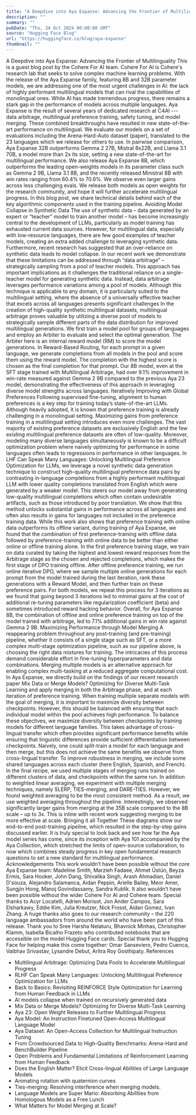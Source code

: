 ```yaml
---
title: "A Deepdive into Aya Expanse: Advancing the Frontier of Multilinguality"
description: ""
summary: ""
pubDate: "Thu, 24 Oct 2024 00:00:00 GMT"
source: "Hugging Face Blog"
url: "https://huggingface.co/blog/aya-expanse"
thumbnail: ""
---
```


A Deepdive into Aya Expanse: Advancing the Frontier of Multilinguality
This is a guest blog post by the Cohere For AI team. Cohere For AI is Cohere's research lab that seeks to solve complex machine learning problems.
With the release of the Aya Expanse family, featuring 8B and 32B parameter models, we are addressing one of the most urgent challenges in AI: the lack of highly performant multilingual models that can rival the capabilities of monolingual ones. While AI has made tremendous progress, there remains a stark gap in the performance of models across multiple languages. Aya Expanse is the result of several years of dedicated research at C4AI --- data arbitrage, multilingual preference training, safety tuning, and model merging.
These combined breakthroughs have resulted in new state-of-the-art performance on multilingual. We evaluate our models on a set of evaluations including the Arena-Hard-Auto dataset (paper), translated to the 23 languages which we release for others to use. In pairwise comparison, Aya Expanse 32B outperforms Gemma 2 27B, Mistral 8x22B, and Llama 3.1 70B, a model more than 2x its size, setting a new state-of-the-art for multilingual performance. We also release Aya Expanse 8B, which outperforms the leading open-weights models in its parameter class such as Gemma 2 9B, Llama 3.1 8B, and the recently released Ministral 8B with win rates ranging from 60.4% to 70.6%. We observe even larger gains across less challenging evals.
We release both models as open weights for the research community, and hope it will further accelerate multilingual progress. In this blog post, we share technical details behind each of the key algorithmic components used in the training pipeline.
Avoiding Model Collapse in Synthetic Data
The use of synthetic data – data generated by an expert or “teacher” model to train another model – has become increasingly central to the development of LLMs, particularly as model training has exhausted current data sources. However, for multilingual data, especially with low-resource languages, there are few good examples of teacher models, creating an extra added challenge to leveraging synthetic data. Furthermore, recent research has suggested that an over-reliance on synthetic data leads to model collapse.
In our recent work we demonstrate that these limitations can be addressed through “data arbitrage” – strategically sampling from a pool of teacher models. This approach has important implications as it challenges the traditional reliance on a single-teacher model for generating synthetic data. Instead, data arbitrage leverages performance variations among a pool of models. Although this technique is applicable to any domain, it is particularly suited to the multilingual setting, where the absence of a universally effective teacher that excels across all languages presents significant challenges In the creation of high-quality synthetic multilingual datasets, multilingual arbitrage proves valuable by utilizing a diverse pool of models to strategically sample different parts of the data distribution for improved multilingual generations.
We first train a model pool for groups of languages and employ an Arbiter to evaluate and select the optimal generation. The Arbiter here is an internal reward model (RM) to score the model generations. In Reward-Based Routing, for each prompt in a given language, we generate completions from all models in the pool and score them using the reward model. The completion with the highest score is chosen as the final completion for that prompt. Our 8B model, even at the SFT stage trained with Multilingual Arbitrage, had over 9.1% improvement in win-rate measured against Gemma 2 9B compared to the previous Aya 23 model, demonstrating the effectiveness of this approach in leveraging diverse model strengths across languages.
Iteratively Improving with Global Preferences
Following supervised fine-tuning, alignment to human preferences is a key step for training today’s state-of-the-art LLMs. Although heavily adopted, it is known that preference training is already challenging in a monolingual setting. Maximizing gains from preference training in a multilingual setting introduces even more challenges. The vast majority of existing preference datasets are exclusively English and the few existing multilingual preference datasets are often of low-quality. Moreover, modeling many diverse languages simultaneously is known to be a difficult optimization problem where naively optimizing for performance in some languages often leads to regressions in performance in other languages.
In LHF Can Speak Many Languages: Unlocking Multilingual Preference Optimization for LLMs, we leverage a novel synthetic data generation technique to construct high-quality multilingual preference data pairs by contrasting in-language completions from a highly performant multilingual LLM with lower quality completions translated from English which were generated by a weaker model. This steers our model away from generating low-quality multilingual completions which often contain undesirable artifacts, such as those introduced by poor translation. We show that this method unlocks substantial gains in performance across all languages and often also results in gains for languages not included in the preference training data.
While this work also shows that preference training with online data outperforms its offline variant, during training of Aya Expanse, we found that the combination of first preference-training with offline data followed by preference-training with online data to be better than either online or offline training alone. In the first preference training stage, we train on data curated by taking the highest and lowest reward responses from the Arbitrage stage as the chosen and rejected completions, which makes the first stage of DPO training offline.
After offline preference training, we run online iterative DPO, where we sample multiple online generations for each prompt from the model trained during the last iteration, rank these generations with a Reward Model, and then further train on these preference pairs. For both models, we repeat this process for 3 iterations as we found that going beyond 3 iterations led to minimal gains at the cost of additional re-tuning parameters like regularization coefficient (beta) and sometimes introduced reward hacking behavior. Overall, for Aya Expanse 8B, the combination of offline and online preference training on top of the model trained with arbitrage, led to 7.1% additional gains in win rate against Gemma 2 9B.
Maximizing Performance through Model Merging
A reappearing problem throughout any post-training (and pre-training) pipeline, whether it consists of a single stage such as SFT, or a more complex multi-stage optimization pipeline, such as our pipeline above, is choosing the right data mixtures for training. The intricacies of this process demand considerable effort in fine-tuning hyperparameters and data combinations. Merging multiple models is an alternative approach for enabling complex multi-tasking at a reduced aggregate computational cost. In Aya Expanse, we directly build on the findings of our recent research paper Mix Data or Merge Models? Optimizing for Diverse Multi-Task Learning and apply merging in both the Arbitrage phase, and at each iteration of preference training.
When training multiple separate models with the goal of merging, it is important to maximize diversity between checkpoints. However, this should be balanced with ensuring that each individual model within the pool achieves high performance. To balance these objectives, we maximize diversity between checkpoints by training models for different language families. This takes advantage of cross-lingual transfer which often provides significant performance benefits while ensuring that linguistic differences provide sufficient differentiation between checkpoints.
Naively, one could split-train a model for each language and then merge, but this does not achieve the same benefits we observe from cross-lingual transfer. To improve robustness in merging, we include some shared languages across each cluster (here English, Spanish, and French). In the final recipe, we used multiple stages of merging runs trained on different clusters of data, and checkpoints within the same run.
In addition to weighted linear averaging, we experiment with multiple merging techniques, namely SLERP, TIES-merging, and DARE-TIES. However, we found weighted averaging to be the most consistent method. As a result, we use weighted averaging throughout the pipeline. Interestingly, we observed significantly larger gains from merging at the 35B scale compared to the 8B scale – up to 3x. This is inline with recent work suggesting merging to be more effective at scale.
Bringing it all Together
These diagrams show our end-to-end post-training pipeline, which resulted in the step-by-step gains discussed earlier. It is truly special to look back and see how far the Aya model series has come, since its inception with Aya 101 accompanied by the Aya Collection, which stretched the limits of open-source collaboration, to now which combines steady progress in key open fundamental research questions to set a new standard for multilingual performance.
Acknowledgements
This work wouldn’t have been possible without the core Aya Expanse team: Madeline Smith, Marzieh Fadaee, Ahmet Üstün, Beyza Ermis, Sara Hooker, John Dang, Shivalika Singh, Arash Ahmadian, Daniel D'souza, Alejandro Salamanca, Aidan Peppin, Arielle Bailey, Meor Amer, Sungjin Hong, Manoj Govindassamy, Sandra Kublik.
It also wouldn’t have been possible without the wider Cohere For AI and Cohere team. Special thanks to Acyr Locatelli, Adrien Morisot, Jon Ander Campos, Sara Elsharkawy, Eddie Kim, Julia Kreutzer, Nick Frosst, Aidan Gomez, Ivan Zhang.
A huge thanks also goes to our research community – the 220 language ambassadors from around the world who have been part of this release. Thank you to Sree Harsha Nelaturu, Bhavnick Minhas, Christopher Klamm, Isabella Bicalho Frazeto who contributed notebooks that are accessible on the model Hugging Face cards.
Special thank you to Hugging Face for helping make this come together: Omar Sanseviero, Pedro Cuenca, Vaibhav Srivastav, Lysandre Debut, Aritra Roy Gosthipaty.
References
- Multilingual Arbitrage: Optimizing Data Pools to Accelerate Multilingual Progress
- RLHF Can Speak Many Languages: Unlocking Multilingual Preference Optimization for LLMs
- Back to Basics: Revisiting REINFORCE Style Optimization for Learning from Human Feedback in LLMs
- AI models collapse when trained on recursively generated data
- Mix Data or Merge Models? Optimizing for Diverse Multi-Task Learning
- Aya 23: Open Weight Releases to Further Multilingual Progress
- Aya Model: An Instruction Finetuned Open-Access Multilingual Language Model
- Aya Dataset: An Open-Access Collection for Multilingual Instruction Tuning
- From Crowdsourced Data to High-Quality Benchmarks: Arena-Hard and BenchBuilder Pipeline
- Open Problems and Fundamental Limitations of Reinforcement Learning from Human Feedback
- Does the English Matter? Elicit Cross-lingual Abilities of Large Language Models
- Animating rotation with quaternion curves
- Ties-merging: Resolving interference when merging models.
- Language Models are Super Mario: Absorbing Abilities from Homologous Models as a Free Lunch
- What Matters for Model Merging at Scale?